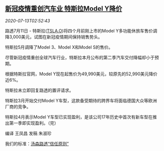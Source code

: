 <!--1594610595000-->
[新冠疫情重创汽车业 特斯拉Model Y降价](https://cn.reuters.com/article/tesla-model-y-price-cut-0713-idCNKCS24E07H)
------

<div><i>2020-07-13T02:52:43</i></div><div class="StandardArticleBody_body"><p>路透7月11日 - 特斯拉(<span id="symbol_TSLA.O_0"><a href="//www.reuters.com/companies/TSLA.O">TSLA.O</a></span>)将四个月前刚上市的Model Y多功能休旅车售价调降3,000美元，试图在新冠疫情期间保持销售势头。 </p><p>特斯拉5月调降了Model 3、Model X和Model S的售价。 </p><p>尽管新冠疫情重创全球汽车行业，特斯拉本月公布的第二季汽车交付降幅却小于预期。 </p><p>根据特斯拉官网，Model Y现在起售价为49,990美元，较原先的52,990美元降价近6%。 </p><p>特斯拉未立即回复路透的置评请求。 </p><p>特斯拉3月开始交付Model Y车型，这款备受期待的跨界车将面临德国大众等欧洲厂商的竞争。 </p><p>特斯拉4月表示Model Y车型已实现盈利，是该公司17年历史中首次有新车型在推出第一季即实现盈利。（完） </p><p>编译 王凤昌 发稿 朱淑珍</p><div class="StandardArticleBody_trustBadgeContainer"><span class="StandardArticleBody_trustBadgeTitle">我们的标准：</span><span class="trustBadgeUrl"><a href="https://www.thomsonreuters.cn/content/dam/openweb/documents/pdf/china/brochures/about-us-1.pdf">汤森路透“信任原则”</a></span></div></div>
